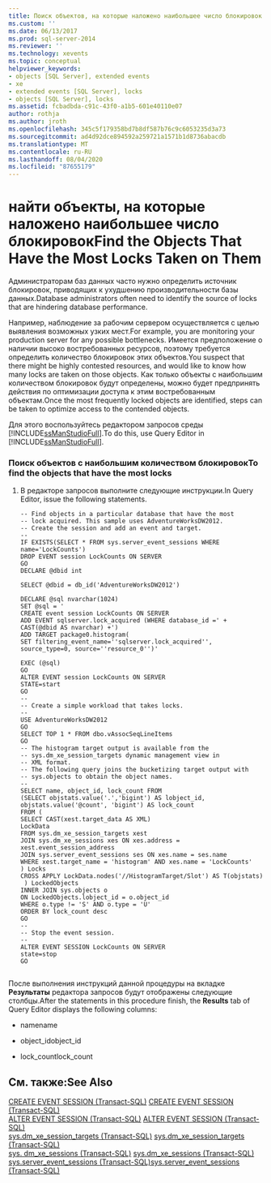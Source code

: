 ```yaml
---
title: Поиск объектов, на которые наложено наибольшее число блокировок | Документация Майкрософт
ms.custom: ''
ms.date: 06/13/2017
ms.prod: sql-server-2014
ms.reviewer: ''
ms.technology: xevents
ms.topic: conceptual
helpviewer_keywords:
- objects [SQL Server], extended events
- xe
- extended events [SQL Server], locks
- objects [SQL Server], locks
ms.assetid: fcbadbda-c91c-43f0-a1b5-601e40110e07
author: rothja
ms.author: jroth
ms.openlocfilehash: 345c5f179358bd7b8df587b76c9c6053235d3a73
ms.sourcegitcommit: ad4d92dce894592a259721a1571b1d8736abacdb
ms.translationtype: MT
ms.contentlocale: ru-RU
ms.lasthandoff: 08/04/2020
ms.locfileid: "87655179"
---
```

# <a name="find-the-objects-that-have-the-most-locks-taken-on-them"></a><span data-ttu-id="1aec8-102">найти объекты, на которые наложено наибольшее число блокировок</span><span class="sxs-lookup"><span data-stu-id="1aec8-102">Find the Objects That Have the Most Locks Taken on Them</span></span>
  <span data-ttu-id="1aec8-103">Администраторам баз данных часто нужно определить источник блокировок, приводящих к ухудшению производительности базы данных.</span><span class="sxs-lookup"><span data-stu-id="1aec8-103">Database administrators often need to identify the source of locks that are hindering database performance.</span></span>  
  
 <span data-ttu-id="1aec8-104">Например, наблюдение за рабочим сервером осуществляется с целью выявления возможных узких мест.</span><span class="sxs-lookup"><span data-stu-id="1aec8-104">For example, you are monitoring your production server for any possible bottlenecks.</span></span> <span data-ttu-id="1aec8-105">Имеется предположение о наличии высоко востребованных ресурсов, поэтому требуется определить количество блокировок этих объектов.</span><span class="sxs-lookup"><span data-stu-id="1aec8-105">You suspect that there might be highly contested resources, and would like to know how many locks are taken on those objects.</span></span> <span data-ttu-id="1aec8-106">Как только объекты с наибольшим количеством блокировок будут определены, можно будет предпринять действия по оптимизации доступа к этим востребованным объектам.</span><span class="sxs-lookup"><span data-stu-id="1aec8-106">Once the most frequently locked objects are identified, steps can be taken to optimize access to the contended objects.</span></span>  
  
 <span data-ttu-id="1aec8-107">Для этого воспользуйтесь редактором запросов среды [!INCLUDE[ssManStudioFull](../../includes/ssmanstudiofull-md.md)].</span><span class="sxs-lookup"><span data-stu-id="1aec8-107">To do this, use Query Editor in [!INCLUDE[ssManStudioFull](../../includes/ssmanstudiofull-md.md)].</span></span>  
  
### <a name="to-find-the-objects-that-have-the-most-locks"></a><span data-ttu-id="1aec8-108">Поиск объектов с наибольшим количеством блокировок</span><span class="sxs-lookup"><span data-stu-id="1aec8-108">To find the objects that have the most locks</span></span>  
  
1.  <span data-ttu-id="1aec8-109">В редакторе запросов выполните следующие инструкции.</span><span class="sxs-lookup"><span data-stu-id="1aec8-109">In Query Editor, issue the following statements.</span></span>  
  
    ```  
    -- Find objects in a particular database that have the most  
    -- lock acquired. This sample uses AdventureWorksDW2012.  
    -- Create the session and add an event and target.  
    --   
    IF EXISTS(SELECT * FROM sys.server_event_sessions WHERE name='LockCounts')  
    DROP EVENT session LockCounts ON SERVER  
    GO  
    DECLARE @dbid int  
  
    SELECT @dbid = db_id('AdventureWorksDW2012')  
  
    DECLARE @sql nvarchar(1024)  
    SET @sql = '  
    CREATE event session LockCounts ON SERVER  
    ADD EVENT sqlserver.lock_acquired (WHERE database_id =' + CAST(@dbid AS nvarchar) +')  
    ADD TARGET package0.histogram(   
    SET filtering_event_name=''sqlserver.lock_acquired'', source_type=0, source=''resource_0'')'  
  
    EXEC (@sql)  
    GO  
    ALTER EVENT session LockCounts ON SERVER   
    STATE=start  
    GO  
    --   
    -- Create a simple workload that takes locks.  
    --   
    USE AdventureWorksDW2012  
    GO  
    SELECT TOP 1 * FROM dbo.vAssocSeqLineItems  
    GO  
    -- The histogram target output is available from the   
    -- sys.dm_xe_session_targets dynamic management view in  
    -- XML format.  
    -- The following query joins the bucketizing target output with  
    -- sys.objects to obtain the object names.  
    --  
    SELECT name, object_id, lock_count FROM   
    (SELECT objstats.value('.','bigint') AS lobject_id,   
    objstats.value('@count', 'bigint') AS lock_count  
    FROM (  
    SELECT CAST(xest.target_data AS XML)  
    LockData  
    FROM sys.dm_xe_session_targets xest  
    JOIN sys.dm_xe_sessions xes ON xes.address = xest.event_session_address  
    JOIN sys.server_event_sessions ses ON xes.name = ses.name  
    WHERE xest.target_name = 'histogram' AND xes.name = 'LockCounts'  
    ) Locks  
    CROSS APPLY LockData.nodes('//HistogramTarget/Slot') AS T(objstats)  
     ) LockedObjects   
    INNER JOIN sys.objects o  
    ON LockedObjects.lobject_id = o.object_id  
    WHERE o.type != 'S' AND o.type = 'U'  
    ORDER BY lock_count desc  
    GO  
    --   
    -- Stop the event session.  
    --   
    ALTER EVENT SESSION LockCounts ON SERVER  
    state=stop  
    GO  
  
    ```  
  
 <span data-ttu-id="1aec8-110">После выполнения инструкций данной процедуры на вкладке **Результаты** редактора запросов будут отображены следующие столбцы.</span><span class="sxs-lookup"><span data-stu-id="1aec8-110">After the statements in this procedure finish, the **Results** tab of Query Editor displays the following columns:</span></span>  
  
-   <span data-ttu-id="1aec8-111">name</span><span class="sxs-lookup"><span data-stu-id="1aec8-111">name</span></span>  
  
-   <span data-ttu-id="1aec8-112">object_id</span><span class="sxs-lookup"><span data-stu-id="1aec8-112">object_id</span></span>  
  
-   <span data-ttu-id="1aec8-113">lock_count</span><span class="sxs-lookup"><span data-stu-id="1aec8-113">lock_count</span></span>  
  
## <a name="see-also"></a><span data-ttu-id="1aec8-114">См. также:</span><span class="sxs-lookup"><span data-stu-id="1aec8-114">See Also</span></span>  
 <span data-ttu-id="1aec8-115">[CREATE EVENT SESSION (Transact-SQL)](/sql/t-sql/statements/create-event-session-transact-sql) </span><span class="sxs-lookup"><span data-stu-id="1aec8-115">[CREATE EVENT SESSION &#40;Transact-SQL&#41;](/sql/t-sql/statements/create-event-session-transact-sql) </span></span>  
 <span data-ttu-id="1aec8-116">[ALTER EVENT SESSION &#40;Transact-SQL&#41;](/sql/t-sql/statements/alter-event-session-transact-sql) </span><span class="sxs-lookup"><span data-stu-id="1aec8-116">[ALTER EVENT SESSION &#40;Transact-SQL&#41;](/sql/t-sql/statements/alter-event-session-transact-sql) </span></span>  
 <span data-ttu-id="1aec8-117">[sys.dm_xe_session_targets (Transact-SQL)](/sql/relational-databases/system-dynamic-management-views/sys-dm-xe-session-targets-transact-sql) </span><span class="sxs-lookup"><span data-stu-id="1aec8-117">[sys.dm_xe_session_targets &#40;Transact-SQL&#41;](/sql/relational-databases/system-dynamic-management-views/sys-dm-xe-session-targets-transact-sql) </span></span>  
 <span data-ttu-id="1aec8-118">[sys. dm_xe_sessions &#40;Transact-SQL&#41;](/sql/relational-databases/system-dynamic-management-views/sys-dm-xe-sessions-transact-sql) </span><span class="sxs-lookup"><span data-stu-id="1aec8-118">[sys.dm_xe_sessions &#40;Transact-SQL&#41;](/sql/relational-databases/system-dynamic-management-views/sys-dm-xe-sessions-transact-sql) </span></span>  
 [<span data-ttu-id="1aec8-119">sys.server_event_sessions (Transact-SQL)</span><span class="sxs-lookup"><span data-stu-id="1aec8-119">sys.server_event_sessions &#40;Transact-SQL&#41;</span></span>](/sql/relational-databases/system-catalog-views/sys-server-event-sessions-transact-sql)  
  
  
